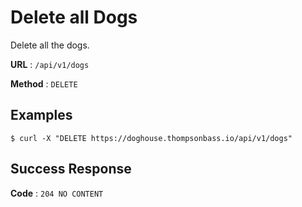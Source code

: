 # Delete all Dogs

Delete all the dogs.

**URL** : `/api/v1/dogs`

**Method** : `DELETE`

## Examples

`$ curl -X "DELETE https://doghouse.thompsonbass.io/api/v1/dogs"`

## Success Response

**Code** : `204 NO CONTENT`